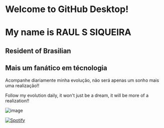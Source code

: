 # Welcome to GitHub Desktop!

<h1> My name is RAUL S SIQUEIRA</h1>
<h2> Resident of Brasilian</h2>
<h2> Mais um fanático em técnologia</h2>

<p>Acompanhe diariamente minha evolução, não será apenas um sonho mais uma realização!!</p>
<p>Follow my evolution daily, it won't just be a dream, it will be more of a realization!!</p>

![image](https://github.com/Siqueira93/Siqueira93/assets/92484620/eb473c6a-d343-4857-aff6-6367f2e8a89b)


<a href="https://open.spotify.com/user/31a2knpxmuez2uo44wigmbqxjapy?si=ORyXsvpDQy6DNbodyG10lA" rel="nofollow"><img src="https://camo.githubusercontent.com/97d7449bdf85b4aa20c790bdd0db5152f1efcd4ab63ab87025a311e7df980fc1/68747470733a2f2f73706f7469667978642e76657263656c2e6170702f6170692f73706f746966793f6261636b67726f756e645f636f6c6f723d30303030303026626f726465725f636f6c6f723d303066663766" alt="Spotify" data-canonical-src="https://spotifyxd.vercel.app/api/spotify?background_color=000000&amp;border_color=00ff7f" style="max-width: 100%;"></a>






